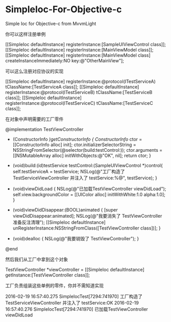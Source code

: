 SimpleIoc-For-Objective-c
=========================

Simple Ioc for Objective-c  from MvvmLight


你可以这样注册单例



[[SimpleIoc defaultInstance] registerInstance:[SampleUIViewControl class]];
[[SimpleIoc defaultInstance] registerInstance:[MainViewModel class]];
[[SimpleIoc defaultInstance] registerInstance:[MainViewModel class] createInstanceImmediately:NO key:@"OtherMainView"];





可以这么注册对应协议的实现






[[SimpleIoc defaultInstance] registerInstance:@protocol(ITestServiceA) tClassName:[TestServiceA class]];
[[SimpleIoc defaultInstance] registerInstance:@protocol(ITestServiceB) tClassName:[TestServiceB class]];
[[SimpleIoc defaultInstance] registerInstance:@protocol(ITestServiceC) tClassName:[TestServiceC class]];





在对象中声明需要的工厂零件






@implementation TestViewController

- (ConstructorInfo *)getConstructorInfo {
    ConstructorInfo* ctor = [[ConstructorInfo alloc] init];
    ctor.initializerSelectorString = NSStringFromSelector(@selector(build:testControl:));
    ctor.arguments = [[NSMutableArray alloc] initWithObjects:@"OK", nil];
    return ctor;
}

- (void)build:(id<ITestServiceA>)testService testControl:(SampleUIViewControl *)control{
    self.testServiceA = testService;
    NSLog(@"工厂构造了 TestServiceViewController 并注入了 testService:%@", testService);
}
- (void)viewDidLoad {
    NSLog(@"已加载TestViewController viewDidLoad");
    self.view.backgroundColor  = [[UIColor alloc] initWithWhite:1.0 alpha:1.0];
}

- (void)viewDidDisappear:(BOOL)animated {
    [super viewDidDisappear:animated];
    NSLog(@"我要消失了 TestViewController 准备反注清理");
    [[SimpleIoc defaultInstance] unRegisterInstance:NSStringFromClass([TestViewController class])];
}

- (void)dealloc {
    NSLog(@"我要销毁了 TestViewController");
}

@end








然后我们从工厂中拿到这个对象





TestViewController *viewController = [[SimpleIoc defaultInstance] getInstance:[TestViewController class]];



工厂负责组装这些单例的零件，你并不需知道实现

2016-02-19 16:57:40.275 SimpleIocTest[7294:741970] 工厂构造了 TestServiceViewController 并注入了 testService:OK
2016-02-19 16:57:40.276 SimpleIocTest[7294:741970] 已加载TestViewController viewDidLoad
